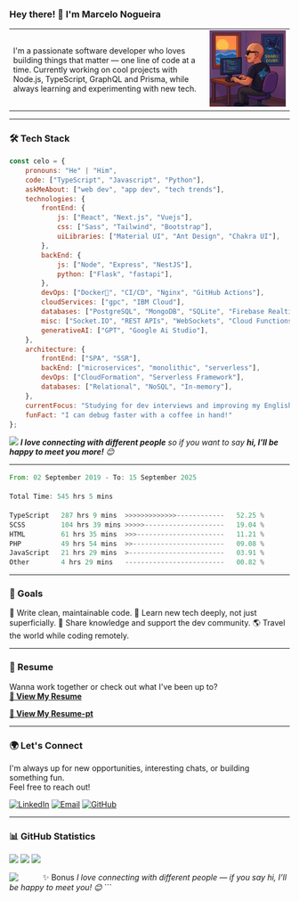 ### Hey there! 👋 I'm Marcelo Nogueira


<table>
  <tr>
    <td width="70%">
      I'm a passionate software developer who loves building things that matter — one line of code at a time.  
      Currently working on cool projects with Node.js, TypeScript, GraphQL and Prisma, while always learning and experimenting with new tech.
    </td>
    <td align="center" width="30%">
      <img src="./images/me.gif" width="200px" alt="Marcelo Nogueira" />
    </td>
  </tr>
</table>

---

### 🛠 Tech Stack

```javascript
const celo = {
    pronouns: "He" | "Him",
    code: ["TypeScript", "Javascript", "Python"],
    askMeAbout: ["web dev", "app dev", "tech trends"],
    technologies: {
        frontEnd: {
            js: ["React", "Next.js", "Vuejs"],
            css: ["Sass", "Tailwind", "Bootstrap"],
            uiLibraries: ["Material UI", "Ant Design", "Chakra UI"],
        },
        backEnd: {
            js: ["Node", "Express", "NestJS"],
            python: ["Flask", "fastapi"],
        },
        devOps: ["Docker🐳", "CI/CD", "Nginx", "GitHub Actions"],
        cloudServices: ["gpc", "IBM Cloud"],
        databases: ["PostgreSQL", "MongoDB", "SQLite", "Firebase Realtime DB", "redis"],
        misc: ["Socket.IO", "REST APIs", "WebSockets", "Cloud Functions", "GraphQl"],
        generativeAI: ["GPT", "Google Ai Studio"],
    },
    architecture: {
        frontEnd: ["SPA", "SSR"],
        backEnd: ["microservices", "monolithic", "serverless"],
        devOps: ["CloudFormation", "Serverless Framework"],
        databases: ["Relational", "NoSQL", "In-memory"],
    },
    currentFocus: "Studying for dev interviews and improving my English",
    funFact: "I can debug faster with a coffee in hand!"
};
```

<img src="https://media.giphy.com/media/LnQjpWaON8nhr21vNW/giphy.gif" width="60"> <em><b>I love connecting with different people</b> so if you want to say <b>hi, I'll be happy to meet you more!</b> 😊</em>

---
<!--START_SECTION:waka-->

```rust
From: 02 September 2019 - To: 15 September 2025

Total Time: 545 hrs 5 mins

TypeScript   287 hrs 9 mins  >>>>>>>>>>>>>------------   52.25 %
SCSS         104 hrs 39 mins >>>>>--------------------   19.04 %
HTML         61 hrs 35 mins  >>>----------------------   11.21 %
PHP          49 hrs 54 mins  >>-----------------------   09.08 %
JavaScript   21 hrs 29 mins  >------------------------   03.91 %
Other        4 hrs 29 mins   -------------------------   00.82 %
```

<!--END_SECTION:waka-->

---

### 🎯 Goals
🧹 Write clean, maintainable code.
🧠 Learn new tech deeply, not just superficially.
👥 Share knowledge and support the dev community.
🌎 Travel the world while coding remotely.

---

### 📄 Resume

Wanna work together or check out what I've been up to?  
**[📎 View My Resume]('./resumes/marcelo_nogueira_en.pdf)**

**[📎 View My Resume-pt]('./resumes/marcelo_nogueira_pt.pdf)**

---

### 🌍 Let's Connect

I'm always up for new opportunities, interesting chats, or building something fun.  
Feel free to reach out!

[![LinkedIn](https://img.shields.io/badge/-LinkedIn-0077B5?style=flat&logo=linkedin&logoColor=white)](https://www.linkedin.com/in/marcelo-nogueira-silva/)
[![Email](https://img.shields.io/badge/-Email-D14836?style=flat&logo=gmail&logoColor=white)](mailto:marcelo.nogueirasilva@outlook.com)
[![GitHub](https://img.shields.io/badge/-GitHub-181717?style=flat&logo=github&logoColor=white)](https://github.com/locemarn)

---

### 📊 GitHub Statistics

<p align="">
  <img height="180em" src="https://github-readme-stats.vercel.app/api?username=locemarn&show_icons=true&theme=dracula" />
  <img height="180em" src="https://github-readme-stats.vercel.app/api/top-langs/?username=locemarn&layout=compact&theme=dracula" />
  <img src="https://github-profile-trophy.vercel.app/?username=locemarn&theme=dracula&column=7" />
</p>


✨ Bonus
<img src="https://media.giphy.com/media/LnQjpWaON8nhr21vNW/giphy.gif" width="60" align="left" /> <em>I love connecting with different people — if you say hi, I’ll be happy to meet you! 😊</em> ```